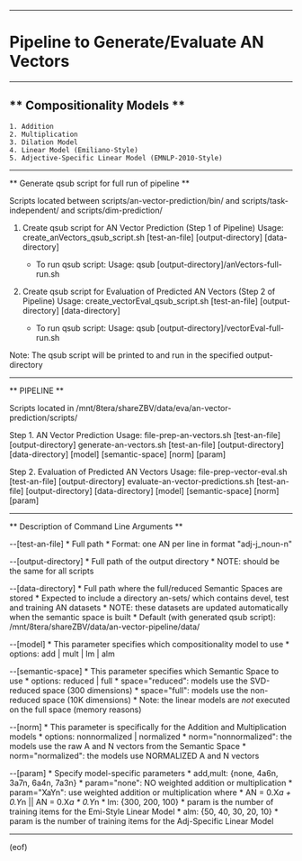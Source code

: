 ___________________________________________

# Pipeline to Generate/Evaluate AN Vectors 
___________________________________________

## ** Compositionality Models **
    1. Addition
    2. Multiplication
    3. Dilation Model
    4. Linear Model (Emiliano-Style)
    5. Adjective-Specific Linear Model (EMNLP-2010-Style)

___________________________________________

** Generate qsub script for full run of pipeline **

Scripts located between scripts/an-vector-prediction/bin/ and
scripts/task-independent/ and scripts/dim-prediction/


1. Create qsub script for AN Vector Prediction (Step 1 of Pipeline)
   Usage: create_anVectors_qsub_script.sh [test-an-file] [output-directory] [data-directory]

   * To run qsub script:
     Usage: qsub [output-directory]/anVectors-full-run.sh


2. Create qsub script for Evaluation of Predicted AN Vectors (Step 2 of Pipeline)
   Usage: create_vectorEval_qsub_script.sh [test-an-file] [output-directory] [data-directory]

   * To run qsub script:
     Usage: qsub [output-directory]/vectorEval-full-run.sh


Note: The qsub script will be printed to and run in the specified output-directory

___________________________________________

** PIPELINE **

Scripts located in /mnt/8tera/shareZBV/data/eva/an-vector-prediction/scripts/


Step 1. AN Vector Prediction
   Usage: 
	file-prep-an-vectors.sh [test-an-file] [output-directory]
	generate-an-vectors.sh [test-an-file] [output-directory] [data-directory] [model] [semantic-space] [norm] [param]


Step 2. Evaluation of Predicted AN Vectors
   Usage: 
	file-prep-vector-eval.sh [test-an-file] [output-directory]
	evaluate-an-vector-predictions.sh [test-an-file] [output-directory] [data-directory] [model] [semantic-space] [norm] [param]

___________________________________________

** Description of Command Line Arguments **

--[test-an-file]
	* Full path
	* Format: one AN per line in format "adj-j_noun-n"

--[output-directory]
	* Full path of the output directory
	* NOTE: should be the same for all scripts

--[data-directory]
	* Full path where the full/reduced Semantic Spaces are stored
	* Expected to include a directory an-sets/ which contains devel, test and training AN datasets
	*     NOTE: these datasets are updated automatically when the semantic space is built
	* Default (with generated qsub script): /mnt/8tera/shareZBV/data/an-vector-pipeline/data/

--[model]
	* This parameter specifies which compositionality model to use
	* options: add | mult | lm | alm

--[semantic-space]
	* This parameter specifies which Semantic Space to use
	* options: reduced | full
	*     space="reduced": models use the SVD-reduced space (300 dimensions)
	*     space="full": models use the non-reduced space (10K dimensions)
	* Note: the linear models are *not* executed on the full space (memory reasons)

--[norm]
	* This parameter is specifically for the Addition and Multiplication models
	* options: nonnormalized | normalized
	*     norm="nonnormalized": the models use the raw A and N vectors from the Semantic Space
	*     norm="normalized": the models use NORMALIZED A and N vectors

--[param]
	* Specify model-specific parameters
	* add,mult: {none, 4a6n, 3a7n, 6a4n, 7a3n}
	*     param="none": NO weighted addition or multiplication
	*     param="XaYn": use weighted addition or multiplication where
	*		AN = 0.X*a + 0.Y*n  || AN = 0.X*a * 0.Y*n
	* lm: {300, 200, 100}
	*     param is the number of training items for the Emi-Style Linear Model
	* alm: {50, 40, 30, 20, 10}
	*     param is the number of training items for the Adj-Specific Linear Model

___________________________________________

(eof)

